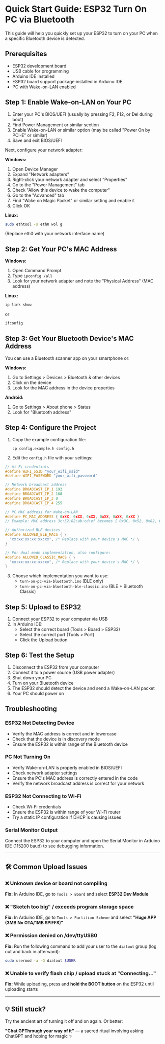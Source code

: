 # Quick Start Guide: ESP32 Turn On PC via Bluetooth

This guide will help you quickly set up your ESP32 to turn on your PC when a specific Bluetooth device is detected.

## Prerequisites

- ESP32 development board
- USB cable for programming
- Arduino IDE installed
- ESP32 board support package installed in Arduino IDE
- PC with Wake-on-LAN enabled

## Step 1: Enable Wake-on-LAN on Your PC

1. Enter your PC's BIOS/UEFI (usually by pressing F2, F12, or Del during boot)
2. Find Power Management or similar section
3. Enable Wake-on-LAN or similar option (may be called "Power On by PCI-E" or similar)
4. Save and exit BIOS/UEFI

Next, configure your network adapter:

**Windows:**
1. Open Device Manager
2. Expand "Network adapters"
3. Right-click your network adapter and select "Properties"
4. Go to the "Power Management" tab
5. Check "Allow this device to wake the computer"
6. Go to the "Advanced" tab
7. Find "Wake on Magic Packet" or similar setting and enable it
8. Click OK

**Linux:**
```bash
sudo ethtool -s eth0 wol g
```
(Replace eth0 with your network interface name)

## Step 2: Get Your PC's MAC Address

**Windows:**
1. Open Command Prompt
2. Type `ipconfig /all`
3. Look for your network adapter and note the "Physical Address" (MAC address)

**Linux:**
```bash
ip link show
```
or
```bash
ifconfig
```

## Step 3: Get Your Bluetooth Device's MAC Address

You can use a Bluetooth scanner app on your smartphone or:

**Windows:**
1. Go to Settings > Devices > Bluetooth & other devices
2. Click on the device
3. Look for the MAC address in the device properties

**Android:**
1. Go to Settings > About phone > Status
2. Look for "Bluetooth address"

## Step 4: Configure the Project

1. Copy the example configuration file:
   ```
   cp config.example.h config.h
   ```

2. Edit the `config.h` file with your settings:

```cpp
// Wi-Fi credentials
#define WIFI_SSID "your_wifi_ssid"
#define WIFI_PASSWORD "your_wifi_password"

// Network broadcast address
#define BROADCAST_IP_1 192
#define BROADCAST_IP_2 168
#define BROADCAST_IP_3 0
#define BROADCAST_IP_4 255

// PC MAC address for Wake-on-LAN
#define PC_MAC_ADDRESS { 0xXX, 0xXX, 0xXX, 0xXX, 0xXX, 0xXX }
// Example: MAC address 3c:52:82:ab:cd:ef becomes { 0x3C, 0x52, 0x82, 0xAB, 0xCD, 0xEF }

// Authorized BLE devices
#define ALLOWED_BLE_MACS { \
  "xx:xx:xx:xx:xx:xx", /* Replace with your device's MAC */ \
}

// For dual mode implementation, also configure:
#define ALLOWED_CLASSIC_MACS { \
  "xx:xx:xx:xx:xx:xx", /* Replace with your device's MAC */ \
}
```

3. Choose which implementation you want to use:
   - `turn-on-pc-via-bluetooth.ino` (BLE only)
   - `turn-on-pc-via-bluetooth-ble-classic.ino` (BLE + Bluetooth Classic)

## Step 5: Upload to ESP32

1. Connect your ESP32 to your computer via USB
2. In Arduino IDE:
   - Select the correct board (Tools > Board > ESP32)
   - Select the correct port (Tools > Port)
   - Click the Upload button

## Step 6: Test the Setup

1. Disconnect the ESP32 from your computer
2. Connect it to a power source (USB power adapter)
3. Shut down your PC
4. Turn on your Bluetooth device
5. The ESP32 should detect the device and send a Wake-on-LAN packet
6. Your PC should power on

## Troubleshooting

### ESP32 Not Detecting Device

* Verify the MAC address is correct and in lowercase
* Check that the device is in discovery mode
* Ensure the ESP32 is within range of the Bluetooth device

### PC Not Turning On

* Verify Wake-on-LAN is properly enabled in BIOS/UEFI
* Check network adapter settings
* Ensure the PC's MAC address is correctly entered in the code
* Verify the network broadcast address is correct for your network

### ESP32 Not Connecting to Wi-Fi

* Check Wi-Fi credentials
* Ensure the ESP32 is within range of your Wi-Fi router
* Try a static IP configuration if DHCP is causing issues

### Serial Monitor Output

Connect the ESP32 to your computer and open the Serial Monitor in Arduino IDE (115200 baud) to see debugging information.

---

## 🛠️ Common Upload Issues

### ❌ Unknown device or board not compiling

**Fix:** In Arduino IDE, go to `Tools > Board` and select **ESP32 Dev Module**

### ❌ "Sketch too big" / exceeds program storage space

**Fix:** In Arduino IDE, go to `Tools > Partition Scheme` and select **"Huge APP (3MB No OTA/1MB SPIFFS)"**

### ❌ Permission denied on /dev/ttyUSB0

**Fix:** Run the following command to add your user to the `dialout` group (log out and back in afterward):

```bash
sudo usermod -a -G dialout $USER
```

### ❌ Unable to verify flash chip / upload stuck at "Connecting..."

**Fix:** While uploading, press and **hold the BOOT button** on the ESP32 until uploading starts

---

## 💡 Still stuck?

Try the ancient art of turning it off and on again. Or better:

**"Chat GPThrough your way of it"** — a sacred ritual involving asking ChatGPT and hoping for magic ✨

